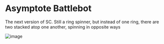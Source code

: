 # Asymptote Battlebot

The next version of SC. Still a ring spinner, but instead of one ring, there are two stacked atop one another, spinning in opposite ways

![image](https://github.com/user-attachments/assets/2b4a8e9e-99d3-4337-8c1c-5652fd1d34a0)

  
